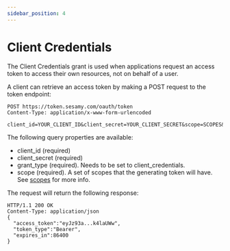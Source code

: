 ```yaml
---
sidebar_position: 4
---
```


# Client Credentials

The Client Credentials grant is used when applications request an access token to access their own resources, not on behalf of a user.

A client can retrieve an access token by making a POST request to the token endpoint:

```
POST https://token.sesamy.com/oauth/token
Content-Type: application/x-www-form-urlencoded

client_id=YOUR_CLIENT_ID&client_secret=YOUR_CLIENT_SECRET&scope=SCOPES&grant_type=client_credentials
```

The following query properties are available:

- client_id (required)
- client_secret (required)
- grant_type (required). Needs to be set to client_credentials.
- scope (required). A set of scopes that the generating token will have. See [scopes](/docs//authentication/scopes.md) for more info.

The request will return the following response:

```
HTTP/1.1 200 OK
Content-Type: application/json
{
  "access_token":"eyJz93a...k4laUWw",
  "token_type":"Bearer",
  "expires_in":86400
}
```
